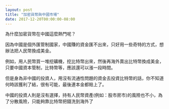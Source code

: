 ```yaml
---
layout: post
title: "加密貨幣與中國市場"
date: 2017-12-20T00:00:00-08:00
---
```


為什麼加密貨幣在中國這麼熱門呢？

因為中國是個外匯管制國家，中國賺的資金匯不出來，只好用一些奇特的方式，想辦法把人民幣換成美金。

例如，用人民幣買一堆挖礦機，挖比特幣出來，然後再海外賣出比特幣換成美金，只要中國資本管制，比特幣等，應該還可以漲一段時間。

但是身為非中國的投資人，用沒有流通性問題的資金去投資比特幣的話，你不知道何時該獲利了結，很有可能，最後連本金都賠上了。

中國的投資人則是沒有選擇，持有人民幣資產(例如：股市房市)的風險也不小，為了分散風險，只能夠靠比特幣把錢洗到海外了